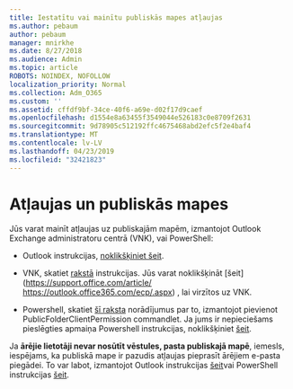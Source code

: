 ```yaml
---
title: Iestatītu vai mainītu publiskās mapes atļaujas
ms.author: pebaum
author: pebaum
manager: mnirkhe
ms.date: 8/27/2018
ms.audience: Admin
ms.topic: article
ROBOTS: NOINDEX, NOFOLLOW
localization_priority: Normal
ms.collection: Adm_O365
ms.custom: ''
ms.assetid: cffdf9bf-34ce-40f6-a69e-d02f17d9caef
ms.openlocfilehash: d1554e8a63455f3549044e526183c0e8709f2631
ms.sourcegitcommit: 9d78905c512192ffc4675468abd2efc5f2e4baf4
ms.translationtype: MT
ms.contentlocale: lv-LV
ms.lasthandoff: 04/23/2019
ms.locfileid: "32421823"
---
```

# <a name="permissions-and-public-folders"></a>Atļaujas un publiskās mapes

Jūs varat mainīt atļaujas uz publiskajām mapēm, izmantojot Outlook Exchange administratoru centrā (VNK), vai PowerShell:
  
- Outlook instrukcijas, [noklikšķiniet šeit](https://support.office.com/article/Set-or-change-permissions-for-a-public-folder-b2e0440c-7873-48ec-9ff2-b1a20b723005.aspx).
    
- VNK, skatiet [rakstā](https://technet.microsoft.com/library/jj651147%28v=exchg.150%29.aspx.aspx#Anchor_1) instrukcijas. Jūs varat noklikšķināt [šeit](https://support.office.com/article/ https://outlook.office365.com/ecp/.aspx) , lai virzītos uz VNK. 
    
- Powershell, skatiet [šī raksta](https://technet.microsoft.com/library/bb124743%28v=exchg.160%29.aspx.aspx) norādījumus par to, izmantojot pievienot PublicFolderClientPermission commandlet. Ja jums ir nepieciešams pieslēgties apmaiņa Powershell instrukcijas, noklikšķiniet [šeit](https://technet.microsoft.com/library/jj984289%28v=exchg.160%29.aspx.aspx).
    
Ja **ārējie lietotāji nevar nosūtīt vēstules, pasta publiskajā mapē**, iemesls, iespējams, ka publiskā mape ir pazudis atļaujas pieprasīt ārējiem e-pasta piegādei. To var labot, izmantojot Outlook instrukcijas [šeit](https://technet.microsoft.com/library/aa997560%28v=exchg.150%29.aspx.aspx#Anchor_1)vai PowerShell instrukcijas [šeit](https://support.microsoft.com/help/2984402/-5.7.1-smtp-550-5.7.1-resolver.rst.authrequired-nondelivery-report-when-external-users-try-to-send-mail-to-mail-enabled-public-folders-in-office-365.aspx).
  

